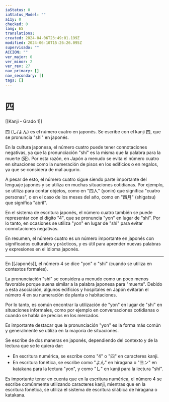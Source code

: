 ```yaml
---
iaStatus: 0
iaStatus_Model: ""
a11y: 0
checked: 0
lang: ES
translations: 
created: 2024-04-06T23:49:01.199Z
modified: 2024-06-10T15:26:26.095Z
supervisado: ""
ACCION: ""
ver_major: 0
ver_minor: 2
ver_rev: 27
nav_primary: []
nav_secondary: []
tags: []
---
```

# 四

[[Kanji - Grado 1]]

四 (し/よん) es el número cuatro en japonés. Se escribe con el kanji 四, que se pronuncia "shi" en japonés. 

En la cultura japonesa, el número cuatro puede tener connotaciones negativas, ya que la pronunciación "shi" es la misma que la palabra para la muerte (死). Por esta razón, en Japón a menudo se evita el número cuatro en situaciones como la numeración de pisos en los edificios o en regalos, ya que se considera de mal augurio.

A pesar de esto, el número cuatro sigue siendo parte importante del lenguaje japonés y se utiliza en muchas situaciones cotidianas. Por ejemplo, se utiliza para contar objetos, como en "四人" (yonin) que significa "cuatro personas", o en el caso de los meses del año, como en "四月" (shigatsu) que significa "abril".

En el sistema de escritura japonés, el número cuatro también se puede representar con el dígito "4", que se pronuncia "yon" en lugar de "shi". Por lo tanto, en ocasiones se utiliza "yon" en lugar de "shi" para evitar connotaciones negativas.

En resumen, el número cuatro es un número importante en japonés con significados culturales y prácticos, y es útil para aprender nuevas palabras y expresiones en el idioma japonés.

---

En [[Japonés]], el número 4 se dice "yon" o "shi" (cuando se utiliza en contextos formales).

La pronunciación "shi" se considera a menudo como un poco menos favorable porque suena similar a la palabra japonesa para "muerte". Debido a esta asociación, algunos edificios y hospitales en Japón evitarán el número 4 en su numeración de planta o habitaciones.

Por lo tanto, es común encontrar la utilización de "yon" en lugar de "shi" en situaciones informales, como por ejemplo en conversaciones cotidianas o cuando se habla de precios en los mercados.

Es importante destacar que la pronunciación "yon" es la forma más común y generalmente se utiliza en la mayoría de situaciones.

Se escribe de dos maneras en japonés, dependiendo del contexto y de la lectura que se le quiera dar:

-   En escritura numérica, se escribe como "4" o "四" en caracteres kanji.
-   En escritura fonética, se escribe como "よん" en hiragana o "ヨン" en katakana para la lectura "yon", y como "し" en kanji para la lectura "shi".

Es importante tener en cuenta que en la escritura numérica, el número 4 se escribe comúnmente utilizando caracteres kanji, mientras que en la escritura fonética, se utiliza el sistema de escritura silábica de hiragana o katakana.